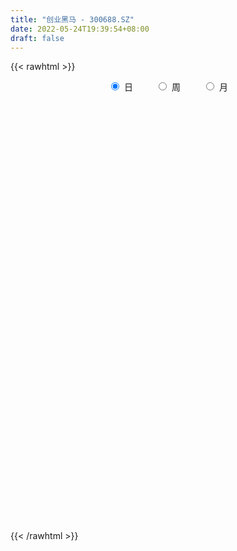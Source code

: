 ```yaml
---
title: "创业黑马 - 300688.SZ"
date: 2022-05-24T19:39:54+08:00
draft: false
---
```

{{< rawhtml >}}
    <div style="text-align: center">
        <label style="padding: 1rem;"><input style="margin-right: .5rem" type="radio" name="period" value="D" checked onclick="period_change(this)">日</label>
        <label style="padding: 1rem;"><input style="margin-right: .5rem" type="radio" name="period" value="W" onclick="period_change(this)">周</label>
        <label style="padding: 1rem;"><input style="margin-right: .5rem" type="radio" name="period" value="M" onclick="period_change(this)">月</label>
    </div>
    <div id="chart" style="height: 700px;"></div> 
    <script type="text/javascript">
        const D_v = [6657.2,8447.8,11602.8,4884.6,5230.2,6686.0,6210.6,7182.99,7729.38,9997.21,38835.15,21288.4,15903.2,16290.38,12485.6,10019.18,8198.58,9821.6,13041.86,16759.8,15087.72,11676.4,18363.11,13958.8,40888.09,24672.6,13514.4,17390.0,16277.6,12552.81,54160.2,41522.2,24944.4,14428.6,15474.2,10502.0,11191.2,11458.2,10576.91,13060.4,15996.8,20231.41,13667.91,11761.0,16220.0,9074.0,8462.0,8226.38,7674.0,11541.4,36658.24,30327.6,16992.0,13780.38,8203.8,9330.4,9263.14,11096.2,8305.8,8632.6,7418.6,17950.4,14684.4,12431.24,12212.74,9787.54,33712.4,17169.2,16570.0,16234.31,13018.09,31547.7,18910.6,15849.7,36704.2,32488.2,95506.4,158416.35,213215.08,253190.96,306536.89,315630.91,242320.38,218970.45,232987.11,206375.43,191320.63,232454.36,216871.75,315859.28,283838.47,267800.94,245730.51,195994.18,189117.75,136032.2,188026.14,165874.62,126796.99,170041.91,124300.88,106502.52,124842.75,149192.95,100975.14,111674.33,139289.08,304254.21,325697.18,212201.03,194430.16,164051.2,190465.74,166595.46,201632.69,316304.63,252921.49,230431.22,344757.34,316952.63,254480.71,263042.13,276956.84,276227.81,242594.21,188624.89,139281.53,137904.37,195880.57,144580.82,144396.77,204103.3,137643.57,87380.24,87018.87,75805.69,125093.7,228085.69,137334.0,137339.79,68371.0,64581.2,91304.6,149365.6,130787.36,132055.76,87344.16,81297.4,79520.68,52811.32,63207.16,44560.2,55234.8,76960.8,46691.0,50335.0,66085.92,47757.34,40818.31,40033.4,50288.8,31992.45,111456.51,90231.12,48650.74,56148.52,42699.0,50926.2,44983.8,86226.4,45755.8,53001.71,28640.6,23561.4,31043.23,49308.63,41469.53,39862.8,28119.09,62899.34,44702.0,36209.6,40440.4,119279.66,100040.44,77407.0,96862.6,76776.8,76341.4,61406.8,78952.68,88125.0,62397.8,44666.6,95126.84,60239.0,51756.3,128520.79,136767.68,127813.38,112369.1,68716.58,58523.34,49712.3,37224.11,56052.94,120132.82,131902.0,108481.14,137833.4,125445.78,100834.7,68674.54,71759.0,54553.2,103259.55,148507.6,173607.67,150012.44,138864.15,125454.21,108384.02,72775.76,76101.0,66685.6,54551.53,41652.8,38006.0,89476.11,81134.37,64672.0,96982.6,71445.38,78953.16,83397.57,91305.66,62067.93,47924.66,50530.6,102311.48,88958.8,48779.5,78021.68,65916.0,43645.6,77255.7,59998.0,46644.5,54327.5,62632.37]
const D_histogram = [0.0,0.012674188,-0.0045747665,-0.0151647204,-0.0193064491,-0.032655635,-0.0281932285,-0.0211859882,-0.0112115714,0.0098447225,0.0536195958,0.0682333697,0.0898450867,0.1039370765,0.0903678065,0.0730489728,0.052857784,0.0509048672,0.0506055962,0.0499667929,0.0617727858,0.0475042676,0.0489498946,0.0307588048,0.0665372631,0.0623526077,0.0578243357,0.0638055369,0.0478861842,0.0130239405,0.0347504436,0.0648239446,0.0444790069,0.0304419526,-0.0082736698,-0.0306890602,-0.0280496202,-0.036960674,-0.0517112056,-0.0454458579,-0.0546893201,-0.0348301812,-0.0231613892,-0.0350220929,-0.0672980513,-0.0939638673,-0.1180476505,-0.1164793913,-0.1062950156,-0.1037398446,-0.0625509652,-0.0883298884,-0.1362720039,-0.1812738053,-0.1838676259,-0.1639973549,-0.134965132,-0.102674651,-0.0744721141,-0.069668713,-0.0647676978,-0.0361363392,-0.0059390329,0.0177288981,0.0394183231,0.0416525589,0.074372454,0.0742057992,0.0978555001,0.1014210966,0.1025995511,0.1270346027,0.1292358615,0.1272831423,0.1497062304,0.1608488849,0.2246802022,0.4331683441,0.7565032807,0.9819894689,1.3265526314,1.5280745689,1.5261152164,1.2246805251,0.9952444646,0.6304671125,0.3059763858,0.1126367297,-0.0090048755,0.0816122676,0.0689235398,0.132538408,0.0025701617,-0.2245154794,-0.5437907463,-0.7041632788,-0.7226541394,-0.7043746212,-0.7502970407,-0.6939220702,-0.7242573448,-0.7080461777,-0.6364142453,-0.5973229618,-0.5275081571,-0.4566058629,-0.3762364172,-0.0550892944,0.2304251598,0.3439431662,0.2592766018,0.1960548178,0.1652746539,0.1458734408,0.4170713523,0.4990073514,0.6144126126,0.688570953,1.0621738153,1.1539419286,1.1906920031,1.214221099,0.8178528514,0.5865226606,0.0741256603,-0.3431783879,-0.6102817904,-0.8387635686,-0.8559159084,-0.8545218885,-0.8943971373,-0.8086808671,-0.8383877893,-0.8265734143,-0.8375793254,-0.7941598538,-0.6818535624,-0.5179655403,-0.5134377075,-0.619743731,-0.6424735226,-0.6165324937,-0.5311627138,-0.363837004,-0.2125249091,-0.0753023809,-0.0099773948,-0.0139226569,-0.0784560776,-0.1629676608,-0.1460776728,-0.1502569953,-0.1857600306,-0.2904124474,-0.3159187945,-0.2651335543,-0.2399235629,-0.1945743115,-0.1627356287,-0.1024556022,-0.1104937876,-0.0986931952,-0.0162479453,-0.0666271102,-0.0751778219,-0.0411861546,-0.0463290011,-0.0586371509,-0.0292321015,0.0125327104,0.0135458671,-0.0458862267,-0.077564063,-0.068361728,-0.1111335125,-0.0927014184,-0.1287964357,-0.0907343563,-0.0118031985,0.0860803994,0.1425438672,0.176978983,0.1741665012,0.2904228086,0.3900582594,0.3886694156,0.3982991315,0.3756360183,0.3886877487,0.3168280362,0.3060329358,0.1839257504,0.1470655533,0.1057938252,0.1630307807,0.1737674677,0.1650062969,0.2086526241,0.2598812734,0.2378540784,0.1161706197,0.0009862524,-0.0896531477,-0.2109108377,-0.3266788228,-0.343032993,-0.2313261307,-0.0298185795,0.1236414147,0.2709322932,0.3448740452,0.3261431039,0.2491440781,0.2061774403,0.1273055307,0.1469617091,0.2095985607,0.2805504869,0.2436610473,0.2233542185,0.1549779213,-0.0617284655,-0.1480362183,-0.2887112899,-0.3276290388,-0.4074046773,-0.4703134788,-0.4872845114,-0.5202853908,-0.5814583552,-0.5900247938,-0.6997562524,-0.75833512,-0.7079393743,-0.6776989428,-0.5503657304,-0.418013221,-0.3210471225,-0.2244466905,-0.0911463645,-0.0009737656,0.0785022612,0.1520341098,0.2080664356,0.2375935108,0.2784125287,0.3050276361,0.315544167,0.337674298,0.2726182699]
const D_fast = [0.0,0.015842735,-0.0025499111,-0.0169310452,-0.0258993861,-0.0474124808,-0.0499983814,-0.0482876382,-0.0411161142,-0.0175986396,0.0395811326,0.071253249,0.1153262376,0.1554024966,0.1644251782,0.1653685877,0.1583918448,0.1691651449,0.181517273,0.1933701679,0.2206193572,0.218226906,0.2319100065,0.221408618,0.273821392,0.2852248885,0.2951527005,0.3170852859,0.3131374792,0.2815312207,0.3119453346,0.3582248218,0.3489996358,0.3425730697,0.3017890299,0.2717013744,0.2673284094,0.249177187,0.221498854,0.2164027372,0.193486945,0.2046385387,0.2105169834,0.1899007565,0.1408002852,0.0906435024,0.0370478065,0.0094962179,-0.0068931603,-0.0302729505,-0.0047218123,-0.0525832076,-0.1345933241,-0.2249135769,-0.273474304,-0.2946033716,-0.2993124317,-0.2926906135,-0.2831061051,-0.2957198822,-0.3070107915,-0.2874135177,-0.2587009697,-0.2306008141,-0.1990568084,-0.1864094328,-0.1350964242,-0.1167116292,-0.0685980533,-0.0396771826,-0.0128488403,0.043344862,0.0778550861,0.1077231525,0.1675727982,0.2189276739,0.3389290418,0.6557092697,1.1681700264,1.6391535819,2.3153549023,2.898895482,3.2784649336,3.2832003736,3.3025754291,3.0954148553,2.847418225,2.6822377514,2.5583449273,2.6693651372,2.6739072944,2.7706567646,2.6413310588,2.3581165478,1.9028935943,1.5664802421,1.3673258467,1.2095117095,0.9760150299,0.8589094828,0.647509872,0.4867094947,0.3992378658,0.2889984088,0.2269361742,0.1836870028,0.1699973442,0.4773721433,0.8204928875,1.0199966855,1.0001492715,0.985941192,0.9964796916,1.0135468386,1.3890125882,1.5957004251,1.8647088396,2.1110099182,2.7501562343,3.1304098298,3.464832905,3.7919172756,3.6000122409,3.5153127153,3.02144713,2.5183484848,2.0986746348,1.6605019644,1.4293706475,1.2171341953,0.9536596622,0.8372057156,0.5979018461,0.4030728675,0.1826721251,0.0275516332,-0.030605466,0.003791171,-0.120040423,-0.3812823793,-0.5646305516,-0.6928226461,-0.7402435447,-0.6638770858,-0.5656962182,-0.4472992852,-0.3844686479,-0.3918945742,-0.4760420142,-0.6012955126,-0.6209249429,-0.6626685142,-0.7446115572,-0.9218670859,-1.0263531316,-1.0418512799,-1.0766221792,-1.0799165057,-1.0887617301,-1.0540956041,-1.0897572364,-1.1026299428,-1.0242466792,-1.0912826217,-1.1186277889,-1.0949326602,-1.1116577569,-1.1386251945,-1.1165281704,-1.071630181,-1.0672305575,-1.138134208,-1.18920306,-1.1970911571,-1.2676463196,-1.2723895801,-1.3406837063,-1.325305216,-1.2493248579,-1.1299211601,-1.0378217255,-0.959141864,-0.9184127204,-0.7295507109,-0.5324006953,-0.4366221851,-0.3274176864,-0.256171795,-0.1459481275,-0.1386008309,-0.0728876973,-0.1490134452,-0.1491072539,-0.1639305257,-0.0659358751,-0.0117573212,0.0207330823,0.1165425655,0.2327415331,0.2701778578,0.177537054,0.0625992498,-0.0504534373,-0.2244388367,-0.4218765275,-0.5239889459,-0.4701136163,-0.2760607099,-0.0916903621,0.1233335897,0.2834938529,0.3462986876,0.3315856814,0.3401634037,0.2931178767,0.3495144824,0.4645509741,0.6056405221,0.6296663444,0.6651980701,0.6355662533,0.4034277501,0.2801109427,0.0672580487,-0.05356696,-0.2351937678,-0.415680939,-0.5544730994,-0.7175453266,-0.9240828797,-1.0801555167,-1.3648260384,-1.6129886861,-1.7395777839,-1.8787620881,-1.8890203084,-1.8611711042,-1.8444667863,-1.8039780269,-1.693464292,-1.6035351346,-1.5044335425,-1.3928931664,-1.2848442317,-1.1959187787,-1.0854966287,-0.9826246122,-0.8932220396,-0.7866733342,-0.7835747947]
const D_slow = [0.0,0.003168547,0.0020248554,-0.0017663247,-0.006592937,-0.0147568458,-0.0218051529,-0.02710165,-0.0299045428,-0.0274433622,-0.0140384632,0.0030198792,0.0254811509,0.05146542,0.0740573717,0.0923196149,0.1055340609,0.1182602777,0.1309116767,0.143403375,0.1588465714,0.1707226383,0.182960112,0.1906498132,0.2072841289,0.2228722808,0.2373283648,0.253279749,0.2652512951,0.2685072802,0.2771948911,0.2934008772,0.3045206289,0.3121311171,0.3100626996,0.3023904346,0.2953780296,0.2861378611,0.2732100596,0.2618485952,0.2481762651,0.2394687198,0.2336783725,0.2249228493,0.2080983365,0.1846073697,0.1550954571,0.1259756092,0.0994018553,0.0734668942,0.0578291529,0.0357466808,0.0016786798,-0.0436397715,-0.089606678,-0.1306060167,-0.1643472997,-0.1900159625,-0.208633991,-0.2260511692,-0.2422430937,-0.2512771785,-0.2527619367,-0.2483297122,-0.2384751315,-0.2280619917,-0.2094688782,-0.1909174284,-0.1664535534,-0.1410982792,-0.1154483915,-0.0836897408,-0.0513807754,-0.0195599898,0.0178665678,0.058078789,0.1142488396,0.2225409256,0.4116667458,0.657164113,0.9888022709,1.3708209131,1.7523497172,2.0585198485,2.3073309646,2.4649477427,2.5414418392,2.5696010216,2.5673498027,2.5877528696,2.6049837546,2.6381183566,2.638760897,2.5826320272,2.4466843406,2.2706435209,2.0899799861,1.9138863307,1.7263120706,1.552831553,1.3717672168,1.1947556724,1.0356521111,0.8863213706,0.7544443313,0.6402928656,0.5462337613,0.5324614377,0.5900677277,0.6760535192,0.7408726697,0.7898863742,0.8312050376,0.8676733978,0.9719412359,1.0966930738,1.2502962269,1.4224389652,1.687982419,1.9764679012,2.2741409019,2.5776961767,2.7821593895,2.9287900547,2.9473214697,2.8615268728,2.7089564252,2.499265533,2.2852865559,2.0716560838,1.8480567995,1.6458865827,1.4362896354,1.2296462818,1.0202514505,0.821711487,0.6512480964,0.5217567113,0.3933972845,0.2384613517,0.077842971,-0.0762901524,-0.2090808309,-0.3000400818,-0.3531713091,-0.3719969043,-0.374491253,-0.3779719173,-0.3975859367,-0.4383278519,-0.4748472701,-0.5124115189,-0.5588515266,-0.6314546384,-0.7104343371,-0.7767177256,-0.8366986163,-0.8853421942,-0.9260261014,-0.9516400019,-0.9792634488,-1.0039367476,-1.0079987339,-1.0246555115,-1.043449967,-1.0537465056,-1.0653287559,-1.0799880436,-1.087296069,-1.0841628914,-1.0807764246,-1.0922479813,-1.111638997,-1.128729429,-1.1565128071,-1.1796881617,-1.2118872707,-1.2345708597,-1.2375216594,-1.2160015595,-1.1803655927,-1.136120847,-1.0925792216,-1.0199735195,-0.9224589546,-0.8252916007,-0.7257168179,-0.6318078133,-0.5346358761,-0.4554288671,-0.3789206331,-0.3329391955,-0.2961728072,-0.2697243509,-0.2289666557,-0.1855247888,-0.1442732146,-0.0921100586,-0.0271397402,0.0323237794,0.0613664343,0.0616129974,0.0391997105,-0.013527999,-0.0951977047,-0.1809559529,-0.2387874856,-0.2462421305,-0.2153317768,-0.1475987035,-0.0613801922,0.0201555838,0.0824416033,0.1339859634,0.165812346,0.2025527733,0.2549524135,0.3250900352,0.386005297,0.4418438517,0.480588332,0.4651562156,0.428147161,0.3559693386,0.2740620789,0.1722109095,0.0546325398,-0.067188588,-0.1972599357,-0.3426245245,-0.490130723,-0.6650697861,-0.8546535661,-1.0316384096,-1.2010631453,-1.3386545779,-1.4431578832,-1.5234196638,-1.5795313364,-1.6023179276,-1.602561369,-1.5829358037,-1.5449272762,-1.4929106673,-1.4335122896,-1.3639091574,-1.2876522484,-1.2087662066,-1.1243476321,-1.0561930647]
const D_data = [['2021-05-13', 11.3539, 11.4797, 11.3539, 11.7048],['2021-05-14', 11.5857, 11.6783, 11.4731, 11.7843],['2021-05-17', 11.6452, 11.2944, 11.2282, 11.6519],['2021-05-18', 11.2017, 11.2944, 11.2017, 11.4003],['2021-05-19', 11.2944, 11.3208, 11.2083, 11.3539],['2021-05-20', 11.3407, 11.1355, 11.0891, 11.4334],['2021-05-21', 11.2215, 11.3076, 11.1222, 11.3407],['2021-05-24', 11.3208, 11.3473, 11.2613, 11.4863],['2021-05-25', 11.3473, 11.4135, 11.3076, 11.4334],['2021-05-26', 11.4135, 11.632, 11.3738, 11.6452],['2021-05-27', 11.824, 12.1153, 11.7512, 13.1745],['2021-05-28', 11.8174, 11.9564, 11.7909, 12.0491],['2021-05-31', 11.9829, 12.208, 11.8571, 12.208],['2021-06-01', 12.3139, 12.294, 12.0425, 12.486],['2021-06-02', 12.3417, 12.0357, 12.0157, 12.3417],['2021-06-03', 12.0556, 11.9824, 11.9758, 12.2087],['2021-06-04', 11.9093, 11.9093, 11.8826, 12.0955],['2021-06-07', 11.9159, 12.1355, 11.9093, 12.1554],['2021-06-08', 12.1421, 12.2087, 12.0623, 12.3617],['2021-06-09', 12.3484, 12.2619, 12.222, 12.5746],['2021-06-10', 12.2419, 12.5147, 12.2153, 12.5413],['2021-06-11', 12.4947, 12.2486, 12.2286, 12.5214],['2021-06-15', 12.8407, 12.4748, 12.2153, 12.9006],['2021-06-16', 12.3417, 12.2419, 12.049, 12.4282],['2021-06-17', 12.2552, 13.0337, 12.2552, 13.2066],['2021-06-18', 12.8407, 12.701, 12.5746, 12.9006],['2021-06-21', 12.8607, 12.7542, 12.5613, 12.9006],['2021-06-22', 12.8407, 12.9738, 12.7076, 13.0736],['2021-06-23', 13.0337, 12.7542, 12.6544, 13.0736],['2021-06-24', 12.7808, 12.4415, 12.4415, 12.8274],['2021-06-25', 12.4415, 13.1734, 12.4415, 14.3044],['2021-06-28', 13.373, 13.4994, 13.0802, 13.8919],['2021-06-29', 13.2266, 12.9804, 12.9538, 13.2732],['2021-06-30', 12.8939, 13.0403, 12.8939, 13.1867],['2021-07-01', 13.047, 12.6411, 12.6411, 13.047],['2021-07-02', 12.508, 12.7076, 12.4681, 12.8673],['2021-07-05', 12.701, 12.9871, 12.6411, 13.027],['2021-07-06', 12.9205, 12.8407, 12.7209, 13.0935],['2021-07-07', 12.8474, 12.7076, 12.5679, 12.9339],['2021-07-08', 12.7675, 12.9472, 12.5613, 12.9538],['2021-07-09', 13.0403, 12.7409, 12.6478, 13.4994],['2021-07-12', 12.7542, 13.1334, 12.681, 13.2199],['2021-07-13', 13.1135, 13.1268, 12.8474, 13.1268],['2021-07-14', 13.0403, 12.8407, 12.7808, 13.0802],['2021-07-15', 12.874, 12.4548, 12.2153, 12.874],['2021-07-16', 12.5014, 12.3284, 12.3218, 12.5347],['2021-07-19', 12.1953, 12.1621, 11.9758, 12.3018],['2021-07-20', 12.2153, 12.3484, 11.9758, 12.528],['2021-07-21', 12.4947, 12.4149, 12.3151, 12.4947],['2021-07-22', 12.4748, 12.2818, 12.2552, 12.5014],['2021-07-23', 12.2818, 12.8274, 11.9891, 13.007],['2021-07-26', 12.508, 11.9758, 11.7828, 12.508],['2021-07-27', 11.9425, 11.4103, 11.4103, 11.9425],['2021-07-28', 11.4768, 11.0643, 11.0111, 11.5433],['2021-07-29', 11.1109, 11.3105, 11.1109, 11.4302],['2021-07-30', 11.3038, 11.4835, 11.1441, 11.5167],['2021-08-02', 11.4236, 11.5899, 11.3105, 11.6298],['2021-08-03', 11.6964, 11.6764, 11.5633, 11.856],['2021-08-04', 11.6498, 11.6897, 11.5699, 11.7429],['2021-08-05', 11.6498, 11.397, 11.357, 11.7562],['2021-08-06', 11.397, 11.3371, 11.2772, 11.4901],['2021-08-09', 11.3238, 11.6498, 11.2839, 12.0423],['2021-08-10', 11.5832, 11.7762, 11.5832, 11.8427],['2021-08-11', 11.856, 11.8095, 11.6764, 11.856],['2021-08-12', 11.8427, 11.896, 11.7695, 11.9758],['2021-08-13', 11.896, 11.7163, 11.5832, 11.896],['2021-08-16', 11.6764, 12.2087, 11.6764, 12.3085],['2021-08-17', 12.202, 11.9159, 11.8627, 12.4282],['2021-08-18', 11.9159, 12.3218, 11.9159, 12.4082],['2021-08-19', 12.3085, 12.202, 12.0955, 12.5014],['2021-08-20', 12.0955, 12.2486, 11.9758, 12.2752],['2021-08-23', 12.2419, 12.6877, 12.1355, 13.1002],['2021-08-24', 12.528, 12.5746, 12.3151, 12.7076],['2021-08-25', 12.6345, 12.6212, 12.3484, 12.9538],['2021-08-26', 12.6212, 13.0935, 12.4282, 13.3064],['2021-08-27', 12.9871, 13.1734, 12.8407, 13.5593],['2021-08-30', 13.1002, 14.2046, 13.007, 14.9697],['2021-08-31', 13.9784, 17.0455, 13.8453, 17.0455],['2021-09-01', 17.8439, 20.452, 17.4048, 20.452],['2021-09-02', 20.9909, 21.4899, 19.933, 22.4546],['2021-09-03', 25.7879, 25.575, 24.251, 25.7879],['2021-09-06', 25.3554, 26.5796, 24.2842, 29.4072],['2021-09-07', 25.6149, 26.0207, 23.9516, 26.533],['2021-09-08', 25.1891, 22.8205, 22.6875, 25.8211],['2021-09-09', 22.1752, 23.4859, 21.4899, 25.0627],['2021-09-10', 22.2018, 21.1705, 20.9909, 22.5943],['2021-09-13', 20.9776, 20.5385, 20.0861, 21.6762],['2021-09-14', 20.5185, 21.3103, 19.8665, 21.7427],['2021-09-15', 20.8046, 21.7627, 20.6582, 23.08],['2021-09-16', 20.9576, 24.7367, 20.5518, 25.8677],['2021-09-17', 22.8139, 24.0846, 22.5344, 26.3401],['2021-09-22', 24.4838, 25.6348, 24.2177, 27.7439],['2021-09-23', 24.75, 23.4592, 23.426, 26.7326],['2021-09-24', 22.7607, 21.5564, 21.5498, 22.9602],['2021-09-27', 21.3768, 18.9683, 18.6556, 21.5564],['2021-09-28', 19.281, 19.4939, 18.975, 20.0728],['2021-09-29', 19.627, 20.5252, 19.4939, 21.8225],['2021-09-30', 20.7913, 20.6982, 19.8266, 21.2105],['2021-10-08', 20.2857, 19.4939, 19.0349, 20.5917],['2021-10-11', 19.8266, 20.4586, 19.7534, 21.1439],['2021-10-12', 20.0728, 19.0814, 18.5159, 20.4187],['2021-10-13', 19.6336, 19.2344, 18.782, 19.8798],['2021-10-14', 18.8885, 19.7867, 18.6689, 20.0728],['2021-10-15', 20.0927, 19.3209, 19.2278, 20.9443],['2021-10-18', 19.3941, 19.6669, 19.1546, 20.0594],['2021-10-19', 19.6137, 19.7667, 19.1413, 19.9996],['2021-10-20', 19.627, 20.0461, 18.8619, 20.0461],['2021-10-21', 19.8266, 24.058, 19.6403, 24.058],['2021-10-22', 23.2663, 25.4086, 22.8871, 26.9455],['2021-10-25', 24.424, 24.6568, 23.06, 24.883],['2021-10-26', 24.5437, 22.5943, 22.1752, 24.5437],['2021-10-27', 22.5943, 22.754, 21.9756, 23.6123],['2021-10-28', 22.428, 23.1665, 21.6762, 25.0161],['2021-10-29', 22.6875, 23.4193, 21.6363, 23.8518],['2021-11-01', 25.0826, 28.1032, 25.0826, 28.1032],['2021-11-02', 29.2608, 27.205, 26.7459, 30.6447],['2021-11-03', 27.8238, 28.7752, 26.0274, 29.7998],['2021-11-04', 27.9369, 29.4871, 27.0852, 30.3985],['2021-11-05', 28.6288, 35.3818, 28.6088, 35.3818],['2021-11-08', 34.4304, 34.2641, 33.2794, 37.2247],['2021-11-09', 34.4836, 35.1689, 33.5987, 37.1249],['2021-11-10', 33.9647, 36.4796, 33.5322, 36.8189],['2021-11-11', 35.5747, 31.4032, 31.3433, 36.7524],['2021-11-12', 29.6733, 32.7405, 29.1411, 33.1131],['2021-11-15', 32.5076, 27.8836, 27.724, 32.6008],['2021-11-16', 28.0167, 26.859, 26.6195, 28.9415],['2021-11-17', 26.6195, 26.899, 26.2203, 27.511],['2021-11-18', 26.9322, 25.8278, 25.7479, 27.1185],['2021-11-19', 26.1139, 27.4711, 26.0873, 27.7572],['2021-11-22', 27.4778, 27.2848, 26.4133, 27.877],['2021-11-23', 26.7526, 26.2403, 26.0274, 27.1252],['2021-11-24', 26.5663, 27.5044, 25.5484, 27.531],['2021-11-25', 26.9455, 25.7679, 25.7346, 26.9455],['2021-11-26', 25.4818, 25.7613, 24.8697, 26.034],['2021-11-29', 25.0094, 24.9695, 24.75, 25.535],['2021-11-30', 25.209, 25.2157, 24.9496, 25.7945],['2021-12-01', 25.4153, 26.0141, 25.2955, 26.38],['2021-12-02', 25.8544, 27.0121, 25.5417, 28.6754],['2021-12-03', 26.4998, 25.1225, 24.8631, 26.7459],['2021-12-06', 24.883, 23.0467, 23.0201, 25.2955],['2021-12-07', 23.1066, 23.2596, 23.1066, 23.8784],['2021-12-08', 23.2197, 23.3727, 22.6475, 23.6522],['2021-12-09', 23.3727, 23.9383, 23.2064, 24.5238],['2021-12-10', 23.9383, 25.2556, 23.6256, 25.6814],['2021-12-13', 25.2822, 25.6415, 24.4838, 25.8877],['2021-12-14', 25.2955, 26.0806, 25.2157, 26.7393],['2021-12-15', 26.3534, 25.6415, 25.4552, 26.5996],['2021-12-16', 25.4219, 24.8764, 24.8298, 25.8677],['2021-12-17', 24.8764, 23.8385, 23.7254, 25.0227],['2021-12-20', 23.8185, 23.0268, 22.9736, 24.1246],['2021-12-21', 23.4193, 23.925, 23.0867, 23.9915],['2021-12-22', 23.8917, 23.5058, 23.4859, 24.1179],['2021-12-23', 23.4193, 22.7939, 22.6875, 23.5391],['2021-12-24', 22.7806, 21.2703, 21.1173, 22.9935],['2021-12-27', 21.2238, 21.5697, 21.0574, 21.9423],['2021-12-28', 21.4832, 22.255, 21.4101, 22.2816],['2021-12-29', 23.0068, 21.8225, 21.6496, 23.0867],['2021-12-30', 21.6496, 21.9689, 21.623, 22.3947],['2021-12-31', 22.082, 21.7361, 21.7228, 22.581],['2022-01-04', 21.7361, 22.102, 21.3901, 22.1086],['2022-01-05', 22.0488, 21.1639, 20.8911, 22.0754],['2022-01-06', 20.758, 21.1971, 20.7514, 21.4101],['2022-01-07', 21.2238, 22.1486, 20.7248, 22.8405],['2022-01-10', 21.5764, 20.3921, 19.9596, 21.5764],['2022-01-11', 20.1792, 20.5518, 20.0994, 20.7913],['2022-01-12', 20.2923, 20.9576, 20.1726, 21.2038],['2022-01-13', 20.8911, 20.3588, 20.2524, 21.2238],['2022-01-14', 20.2923, 20.0262, 19.9996, 21.0375],['2022-01-17', 19.9596, 20.4054, 19.8066, 20.5052],['2022-01-18', 20.4121, 20.5917, 20.0129, 21.4566],['2022-01-19', 19.9596, 20.0528, 19.8266, 20.4121],['2022-01-20', 19.8332, 18.9683, 18.8619, 19.9863],['2022-01-21', 18.8885, 18.8619, 18.6357, 19.0947],['2022-01-24', 18.8219, 19.0947, 18.5292, 19.1746],['2022-01-25', 18.8752, 18.1167, 18.0768, 19.3076],['2022-01-26', 18.1633, 18.5691, 18.15, 19.3276],['2022-01-27', 18.2298, 17.5778, 17.5778, 18.4959],['2022-01-28', 17.7707, 18.2498, 17.7508, 18.5891],['2022-02-07', 18.6024, 18.8619, 18.4228, 19.0282],['2022-02-08', 18.8219, 19.434, 18.6822, 19.6669],['2022-02-09', 19.2877, 19.2544, 18.9151, 19.3609],['2022-02-10', 19.0814, 19.1879, 18.9151, 19.5804],['2022-02-11', 18.9617, 18.7887, 18.6889, 19.454],['2022-02-14', 18.1965, 20.625, 18.0635, 21.2903],['2022-02-15', 20.7314, 21.1373, 20.0129, 21.1439],['2022-02-16', 20.8246, 20.3256, 20.1792, 20.8844],['2022-02-17', 19.9596, 20.6915, 19.9596, 21.9556],['2022-02-18', 20.0195, 20.4653, 19.7601, 20.9576],['2022-02-21', 20.299, 21.1107, 20.279, 21.5098],['2022-02-22', 21.1506, 20.0994, 20.0195, 21.1572],['2022-02-23', 20.1326, 20.8312, 20.126, 21.4899],['2022-02-24', 20.4919, 19.2211, 18.7621, 20.9576],['2022-02-25', 19.6469, 19.9463, 19.5471, 20.3256],['2022-02-28', 20.279, 19.7401, 19.0282, 20.279],['2022-03-01', 19.7667, 21.0907, 19.7667, 21.4234],['2022-03-02', 20.625, 20.798, 20.4121, 20.8778],['2022-03-03', 20.7447, 20.6715, 20.1792, 21.0109],['2022-03-04', 20.5119, 21.5564, 20.2324, 21.623],['2022-03-07', 21.9157, 22.0887, 20.625, 22.3082],['2022-03-08', 21.623, 21.45, 20.9776, 22.9869],['2022-03-09', 20.9842, 19.9596, 18.2431, 21.2105],['2022-03-10', 20.0328, 19.454, 19.3609, 20.6117],['2022-03-11', 18.9883, 19.1746, 18.3762, 19.474],['2022-03-14', 19.0282, 18.0967, 18.0967, 19.0282],['2022-03-15', 18.0302, 17.2984, 17.2984, 18.4893],['2022-03-16', 17.5113, 17.8972, 16.6663, 18.1034],['2022-03-17', 18.4693, 19.5006, 18.13, 20.4586],['2022-03-18', 19.8599, 21.3369, 19.4407, 21.6096],['2022-03-21', 20.8046, 21.7028, 20.6715, 21.9889],['2022-03-22', 21.9556, 22.5744, 21.4234, 23.5191],['2022-03-23', 21.9157, 22.4879, 21.8758, 23.6389],['2022-03-24', 22.6808, 21.7427, 21.6562, 22.9403],['2022-03-25', 21.9822, 20.9909, 20.8978, 22.0754],['2022-03-28', 20.6715, 21.2903, 20.4254, 22.0221],['2022-03-29', 21.4633, 20.6649, 20.4254, 21.7294],['2022-03-30', 20.8246, 21.8758, 20.2391, 22.1286],['2022-03-31', 21.6828, 22.8139, 21.0907, 22.9536],['2022-04-01', 22.1752, 23.5191, 21.9556, 23.6189],['2022-04-06', 22.9536, 22.5211, 22.2883, 23.9449],['2022-04-07', 22.0488, 22.8205, 21.9889, 23.7121],['2022-04-08', 22.1419, 22.1951, 21.1639, 22.9137],['2022-04-11', 22.0887, 19.6669, 19.5804, 22.0887],['2022-04-12', 19.8332, 20.4586, 19.7933, 20.5917],['2022-04-13', 20.6183, 19.0415, 18.9949, 20.7913],['2022-04-14', 18.8619, 19.627, 18.8619, 20.0062],['2022-04-15', 19.627, 18.5292, 18.4294, 19.6469],['2022-04-18', 18.5359, 18.0169, 17.7641, 18.5359],['2022-04-19', 18.1433, 17.9903, 17.651, 18.2631],['2022-04-20', 18.0, 17.23, 16.69, 18.06],['2022-04-21', 17.0, 16.14, 16.1, 17.27],['2022-04-22', 16.04, 16.08, 15.78, 16.56],['2022-04-25', 16.0, 13.89, 13.85, 16.0],['2022-04-26', 14.02, 13.38, 13.36, 14.34],['2022-04-27', 13.32, 14.0, 12.8, 14.06],['2022-04-28', 13.84, 13.25, 13.0, 14.06],['2022-04-29', 13.55, 14.22, 13.4, 14.56],['2022-05-05', 14.14, 14.4, 13.88, 14.6],['2022-05-06', 14.01, 14.07, 13.91, 14.4],['2022-05-09', 14.01, 14.15, 14.01, 14.65],['2022-05-10', 14.07, 14.88, 14.01, 15.08],['2022-05-11', 14.65, 14.68, 14.65, 15.14],['2022-05-12', 14.5, 14.81, 14.42, 15.09],['2022-05-13', 15.06, 15.02, 14.49, 15.29],['2022-05-16', 15.08, 15.08, 14.87, 15.33],['2022-05-17', 15.0, 14.95, 14.65, 15.11],['2022-05-18', 14.87, 15.29, 14.82, 15.7],['2022-05-19', 15.09, 15.34, 14.87, 15.47],['2022-05-20', 15.42, 15.31, 15.1, 15.58],['2022-05-23', 15.5, 15.64, 15.38, 15.74],['2022-05-24', 15.53, 14.52, 14.51, 15.59]]
const W_v = [70.0,374.1,2993.1,12268.58,433362.34,76899.79,211450.44,244277.29,200650.89,164974.32,133980.56,98158.05,205435.55,153544.6,75451.96,61003.1,142129.04,72078.56,69776.3,92122.98,50183.4,48520.03,70056.34,126620.43,82136.1,59904.06,25696.04,21075.65,99066.39,320215.93,353046.9300000001,53760.59,255636.06,169429.33,290491.61,150956.02,146260.4,50330.0,103773.66,201215.11,146125.42,90899.2,121181.01,241133.26,109222.47,189257.8,210674.08,198777.11,95581.29,63879.42,50213.73,67719.53,70810.23,49726.19,58805.48,114634.75,103423.7,74182.82,71617.91,76036.5,58453.03,82919.0,123448.55,329459.5,406102.11,240638.27,137892.81,158857.63,88188.08,106075.13,126070.86,58153.49,79052.64,161083.92,97606.6,68672.1,96722.27,140565.32,205496.57,290548.23,184859.83,157599.99,102781.38,90221.0,131447.51,85919.87,52687.0,18595.0,50852.29,63613.13,55335.0,65491.6,77723.53,76328.87,105843.32,87597.79,99493.39,71731.65,61753.02,70525.78,99298.35,91038.82,55302.24,100268.27,127816.08,138785.63,85590.96,79226.14,82443.22,8735.4,39095.35,75610.63,93690.51,128021.23,59868.78,65525.04,46978.0,38224.04,40649.71,66124.13,102412.71,60959.44,115787.85,74515.46,89696.92,51215.22,117132.85,132665.88,150091.32,262771.5,321179.71,539279.34,229057.86,134020.42,222480.16,310994.62,331763.08,220907.6,521975.57,328449.79,306505.69,241035.49,141210.63,174609.49,189773.43,238321.06,117719.04,266876.18,368640.24,311355.45,152878.55,87911.0,100762.17,91687.6,136267.38,179135.83,211290.63,334839.4,111516.23,87407.7,26980.27,10106.07,113724.17,283576.54,281350.0,474373.01,436695.86,303690.75,132517.98,131321.58,146366.1,107116.2,105893.02,75560.38,85862.2,101318.46,79624.48,62429.97,69887.82,34294.38,34275.18,85978.21,75158.42,60674.8,62774.6,120665.65,67422.6,41607.6,39649.8,53042.01,40679.82,12879.6,32139.54,34614.2,85033.13,62896.94,66387.38,97882.6,113895.01,106871.4,62283.51,70954.32,72562.02,78634.18,44716.34,67066.32,96704.0,135500.4,1026865.6799999999,1216284.28,1240344.49,709525.63,679050.71,126796.99,674881.01,981889.9399999999,927743.59,1346047.3700000001,1387660.1200000001,904285.5700000001,718104.7,653337.95,510962.1899999999,511005.36,292774.28,251687.57,233771.16,288655.58,258608.31,185245.59,212370.43,470366.4999999999,367223.68,380309.53,504190.0800000001,395024.17,541269.5599999999,551687.02,414330.8,378497.91,314941.28,422084.37,109992.59,368602.06,293459.8,116959.87]
const W_histogram = [0.0,0.3111111111,0.9906345046,2.1695167701,3.3275477101,4.1305373421,3.9998406869,3.2631042672,2.6220471597,1.9679805413,1.3664047178,0.7180496527,0.6425470672,-0.0062294914,-0.5823575081,-1.1083721325,-1.2881150956,-1.527716953,-1.5863780385,-1.5572745762,-1.5723467365,-1.583483375,-1.5199946129,-1.4054030854,-1.6547339319,-1.8733833184,-1.9367038829,-1.8224688851,-1.4739144717,-0.7397878596,-0.0891437991,0.5141927484,0.837395964,0.8601644532,0.7244149037,0.5753187196,0.259673861,0.0451327571,-0.0392010644,0.1075103144,0.1252105435,-0.2835115226,-0.3816913941,-0.2600482867,-0.4157285389,-0.2409471376,-0.1439696575,-0.0639143214,-0.1872380121,-0.3435288811,-0.6948295624,-0.8855325301,-0.985162969,-0.9935414228,-0.9945239978,-0.8106354848,-0.7958958063,-0.7934197089,-0.7927524216,-0.9312651181,-0.9580081017,-0.9069113866,-0.6843229243,-0.1813392055,0.3808285798,0.3823958651,0.3352675815,0.3106336601,0.2319696446,0.1848430121,0.095625553,-0.0002111682,-0.0255663882,0.0297483617,-0.0008613236,-0.1179200927,-0.0685351611,0.0620319915,0.1974976837,0.3830909879,0.4610871556,0.5526067158,0.4755331735,0.4343571928,0.4243482088,0.3086234014,0.1785049662,0.0433795141,-0.0684033141,-0.1580335953,-0.169918736,-0.1395566045,-0.1971114475,-0.1328800687,0.0118189326,0.0202241452,0.0376004441,0.0202722264,-0.0225791029,-0.0580829588,-0.0053141609,-0.102892915,-0.1314783301,-0.0998715831,-0.0189097115,0.0622569373,0.1349495664,0.1548484964,0.0901580449,0.0350038724,0.0286264951,0.0164655777,0.0328565966,0.0022129315,0.0144193024,-0.0583343402,-0.1067149585,-0.1825033242,-0.1915199401,-0.1093576766,-0.0300977097,0.0078890651,0.0777880616,0.1166862512,0.1330126654,0.0633033907,0.0964239634,0.0518392617,0.1060248356,0.2005029059,0.4811282992,0.3940449779,0.2388704313,0.1033377244,0.1322344659,0.1486977915,0.1683808466,0.164670932,0.3271431038,0.32939481,0.270342785,0.1349304811,0.0371735068,0.0124495868,0.0064148758,0.0098623664,0.0482018247,0.077139304,0.1918626625,0.1164572844,-0.0055576347,-0.0612371077,-0.1145213382,-0.1197391291,-0.0849915201,-0.0310405346,0.0537341465,-0.0241829913,-0.0427687856,-0.1105507929,-0.1525537042,-0.1458485311,-0.0600423829,0.0528125837,0.1267240706,0.1724907251,0.297533157,0.1895620952,0.0578058747,0.0095907791,-0.0572618874,-0.139774631,-0.2684361003,-0.3109292499,-0.3725290442,-0.4538516943,-0.4564805842,-0.4795791513,-0.5246143909,-0.5033698813,-0.397452831,-0.2963478392,-0.1762652589,-0.1304573163,-0.0631716544,0.0395409572,0.0563205321,0.0558323331,0.0756836403,0.0753783676,0.0487669602,0.0255413268,0.052917941,0.0517303113,0.0976456289,0.1260439381,0.1663461052,0.2188353149,0.2769891391,0.2751398678,0.2670030572,0.2262934154,0.2249558527,0.1302437712,0.0580961147,0.0372836532,0.0594236283,0.1322377392,0.9651175482,1.1560051379,1.3989189841,1.3112046435,1.1244440895,0.8607434556,0.6264952414,0.8211022502,0.7569790548,1.4226961973,1.5757421204,1.2281220977,0.8092833931,0.4342666129,0.1546466384,-0.1498049386,-0.5269797055,-0.7351399489,-0.8281790082,-1.004068887,-1.1592354364,-1.2553966715,-1.2332181539,-1.0626130966,-0.9456167114,-0.7303249072,-0.7177985649,-0.5413884831,-0.4303468686,-0.1816923511,-0.1052439036,-0.2899531533,-0.5503604105,-0.8057069835,-0.9335313539,-0.9023993767,-0.8133315372,-0.759689035]
const W_fast = [0.0,0.3888888889,1.3160709085,3.0373323665,5.027250234,6.8628742016,7.7321377181,7.8111773652,7.8256320476,7.6635605646,7.4035859205,6.9347432686,7.0198774499,6.3695435185,5.6478261247,4.8447184672,4.3429467302,3.7214156345,3.2661600395,2.9059448577,2.4977860132,2.0907785309,1.7742686399,1.5375093961,0.8744950666,0.1874998504,-0.3599966848,-0.7013789082,-0.7213031128,-0.1721234656,0.4562346451,1.1881193798,1.7206715864,1.9584811888,2.0038353652,1.9985688611,1.7478424677,1.544584553,1.4504504654,1.6240394228,1.6730422878,1.1934423411,0.9998396211,1.0564706568,0.7968582699,0.9114028867,0.9723879525,1.0364647083,0.8663315145,0.6241584253,0.0991503534,-0.3129357469,-0.6588569281,-0.9156207375,-1.165234312,-1.1840046702,-1.3682389432,-1.5641177731,-1.7616385912,-2.1329675672,-2.3992125762,-2.5748437077,-2.5233359765,-2.0656870591,-1.4083121289,-1.3111458773,-1.2744572655,-1.2214327719,-1.2421043763,-1.2430202558,-1.3083313265,-1.4042208398,-1.4359676569,-1.3732158166,-1.4040408327,-1.550579625,-1.5183284837,-1.3722533333,-1.1874132201,-0.9060471689,-0.7127792123,-0.4831079732,-0.4412982221,-0.3738849046,-0.2778068364,-0.3163757934,-0.4018679871,-0.5261485607,-0.6550322174,-0.7841708975,-0.8385357221,-0.8430627417,-0.9498954466,-0.918884085,-0.7712303505,-0.7577691016,-0.7309926917,-0.7432528527,-0.7917489578,-0.8417735534,-0.7903332958,-0.9136352786,-0.9750902762,-0.9684514251,-0.8922169813,-0.7954860982,-0.6890560775,-0.6304450234,-0.6725959637,-0.718999168,-0.7182199216,-0.7262644446,-0.7016592766,-0.7317497087,-0.7159385122,-0.8032757398,-0.8783350978,-0.9997492945,-1.0566458954,-1.0018230512,-0.9300875116,-0.8901284706,-0.8007824587,-0.7327127062,-0.6831331257,-0.7370165527,-0.6797899892,-0.7114148755,-0.6307230926,-0.4861192959,-0.0852118278,-0.0737839047,-0.1692408435,-0.2789391192,-0.2169837613,-0.1633459878,-0.101567721,-0.0641099026,0.1801480452,0.2647484539,0.2732821251,0.1716024415,0.0831388439,0.0615273206,0.0570963285,0.0630094108,0.1133993252,0.1616216306,0.3243106546,0.2780195977,0.1546152698,0.0836265199,0.0017119549,-0.0334406183,-0.0199408894,0.0262499625,0.1244581802,0.0404952946,0.0112173039,-0.0842024016,-0.164343739,-0.1941006986,-0.1233051462,0.0027529663,0.1083454709,0.1972348066,0.3966605277,0.3360799898,0.218775238,0.1729578372,0.0917896988,-0.0256667025,-0.221437197,-0.341662659,-0.4963947144,-0.6911802881,-0.807929324,-0.950922679,-1.1271115163,-1.2317094769,-1.2251556344,-1.1981376024,-1.1221213369,-1.1089277233,-1.057434975,-0.9448371241,-0.9139774162,-0.900507532,-0.8617353146,-0.8431959955,-0.8576156628,-0.8744559645,-0.833849865,-0.8221049169,-0.751778192,-0.6918688983,-0.609980205,-0.5027821665,-0.3753810576,-0.3084453619,-0.2498314082,-0.2339676962,-0.1790662956,-0.2412174343,-0.2988410622,-0.3103326105,-0.2733367282,-0.1674631825,0.9066960135,1.3865848877,1.9792284799,2.2193153002,2.3136657686,2.2651509985,2.1875265947,2.5874091661,2.7125307344,3.7339219262,4.2809033794,4.2403138811,4.0237960248,3.7573458978,3.5163875829,3.1744847712,2.665565078,2.2736198474,1.973536036,1.5466289355,1.101653527,0.691643124,0.4055171032,0.3104688862,0.1910610936,0.223771671,0.0568483721,0.0979113332,0.1013662305,0.3045976602,0.3547351318,0.0975375938,-0.3004597661,-0.7572330849,-1.1184402938,-1.3129081607,-1.4271732056,-1.5634529621]
const W_slow = [0.0,0.0777777778,0.3254364039,0.8678155964,1.699702524,2.7323368595,3.7322970312,4.548073098,5.2035848879,5.6955800233,6.0371812027,6.2166936159,6.3773303827,6.3757730098,6.2301836328,5.9530905997,5.6310618258,5.2491325875,4.8525380779,4.4632194339,4.0701327497,3.674261906,3.2942632528,2.9429124814,2.5292289985,2.0608831689,1.5767071981,1.1210899769,0.7526113589,0.567664394,0.5453784442,0.6739266314,0.8832756224,1.0983167356,1.2794204616,1.4232501415,1.4881686067,1.499451796,1.4896515299,1.5165291085,1.5478317443,1.4769538637,1.3815310152,1.3165189435,1.2125868088,1.1523500244,1.11635761,1.1003790296,1.0535695266,0.9676873064,0.7939799158,0.5725967832,0.326306041,0.0779206853,-0.1707103142,-0.3733691854,-0.5723431369,-0.7706980642,-0.9688861696,-1.2017024491,-1.4412044745,-1.6679323212,-1.8390130522,-1.8843478536,-1.7891407087,-1.6935417424,-1.609724847,-1.532066432,-1.4740740208,-1.4278632678,-1.4039568796,-1.4040096716,-1.4104012687,-1.4029641783,-1.4031795092,-1.4326595323,-1.4497933226,-1.4342853247,-1.3849109038,-1.2891381568,-1.1738663679,-1.035714689,-0.9168313956,-0.8082420974,-0.7021550452,-0.6249991948,-0.5803729533,-0.5695280748,-0.5866289033,-0.6261373021,-0.6686169861,-0.7035061372,-0.7527839991,-0.7860040163,-0.7830492831,-0.7779932468,-0.7685931358,-0.7635250792,-0.7691698549,-0.7836905946,-0.7850191348,-0.8107423636,-0.8436119461,-0.8685798419,-0.8733072698,-0.8577430355,-0.8240056439,-0.7852935198,-0.7627540086,-0.7540030404,-0.7468464167,-0.7427300223,-0.7345158731,-0.7339626402,-0.7303578146,-0.7449413997,-0.7716201393,-0.8172459703,-0.8651259554,-0.8924653745,-0.8999898019,-0.8980175357,-0.8785705203,-0.8493989575,-0.8161457911,-0.8003199434,-0.7762139526,-0.7632541372,-0.7367479283,-0.6866222018,-0.566340127,-0.4678288825,-0.4081112747,-0.3822768436,-0.3492182271,-0.3120437793,-0.2699485676,-0.2287808346,-0.1469950587,-0.0646463562,0.0029393401,0.0366719604,0.0459653371,0.0490777338,0.0506814527,0.0531470443,0.0651975005,0.0844823265,0.1324479921,0.1615623132,0.1601729046,0.1448636276,0.1162332931,0.0862985108,0.0650506308,0.0572904971,0.0707240337,0.0646782859,0.0539860895,0.0263483913,-0.0117900348,-0.0482521675,-0.0632627633,-0.0500596174,-0.0183785997,0.0247440816,0.0991273708,0.1465178946,0.1609693633,0.1633670581,0.1490515862,0.1141079285,0.0469989034,-0.0307334091,-0.1238656702,-0.2373285937,-0.3514487398,-0.4713435276,-0.6024971254,-0.7283395957,-0.8277028034,-0.9017897632,-0.9458560779,-0.978470407,-0.9942633206,-0.9843780813,-0.9702979483,-0.956339865,-0.9374189549,-0.918574363,-0.906382623,-0.8999972913,-0.886767806,-0.8738352282,-0.849423821,-0.8179128364,-0.7763263102,-0.7216174814,-0.6523701967,-0.5835852297,-0.5168344654,-0.4602611116,-0.4040221484,-0.3714612056,-0.3569371769,-0.3476162636,-0.3327603565,-0.2997009217,-0.0584215347,0.2305797498,0.5803094958,0.9081106567,1.1892216791,1.404407543,1.5610313533,1.7663069159,1.9555516796,2.3112257289,2.705161259,3.0121917834,3.2145126317,3.3230792849,3.3617409445,3.3242897099,3.1925447835,3.0087597963,2.8017150442,2.5506978225,2.2608889634,1.9470397955,1.638735257,1.3730819829,1.136677805,0.9540965782,0.774646937,0.6392998162,0.5317130991,0.4862900113,0.4599790354,0.3874907471,0.2499006444,0.0484738986,-0.1849089399,-0.4105087841,-0.6138416684,-0.8037639271]
const W_data = [['2017-08-11', 6.0526, 7.9904, 6.0526, 7.9904],['2017-08-18', 8.7881, 12.8654, 8.7881, 12.8654],['2017-08-25', 14.151, 20.7244, 14.151, 20.7244],['2017-09-01', 22.7983, 33.3834, 22.7983, 33.3834],['2017-09-08', 36.7241, 41.8571, 34.9599, 48.881],['2017-09-15', 39.8865, 46.0423, 38.9434, 46.0423],['2017-09-22', 45.5121, 39.8911, 39.741, 46.4036],['2017-09-29', 40.1164, 33.4491, 31.7224, 42.1668],['2017-10-13', 33.7775, 33.9699, 31.2767, 36.3628],['2017-10-20', 33.5945, 32.9142, 31.5441, 35.9687],['2017-10-27', 32.6561, 32.3418, 31.9383, 34.3218],['2017-11-03', 31.8116, 30.0755, 29.3764, 32.3699],['2017-11-10', 30.4697, 36.7381, 30.0849, 38.4179],['2017-11-17', 36.6537, 28.7524, 28.7524, 38.005],['2017-11-24', 27.9313, 27.0023, 26.5472, 28.8932],['2017-12-01', 27.1759, 24.8299, 24.0182, 27.6357],['2017-12-08', 24.8205, 27.1196, 22.9907, 28.058],['2017-12-15', 26.7349, 24.8768, 24.6563, 27.3542],['2017-12-22', 24.6375, 25.8058, 23.9807, 26.2657],['2017-12-29', 25.6182, 26.2281, 24.5156, 27.2041],['2018-01-05', 26.4674, 25.0645, 24.8815, 26.7442],['2018-01-12', 24.6798, 24.3279, 23.7648, 25.2428],['2018-01-19', 24.3279, 24.6563, 23.061, 25.1396],['2018-01-26', 24.3091, 25.0504, 23.3191, 26.6363],['2018-02-02', 25.21, 19.284, 18.3175, 25.3366],['2018-02-09', 18.674, 17.3087, 16.4735, 19.467],['2018-02-14', 17.6794, 17.2195, 16.9896, 18.2518],['2018-02-23', 17.5292, 18.2658, 17.3838, 18.3456],['2018-03-02', 18.66, 21.2687, 18.4864, 21.2687],['2018-03-09', 22.6481, 28.2457, 22.437, 30.2585],['2018-03-16', 28.0627, 30.7043, 27.2885, 30.7043],['2018-03-23', 31.9054, 33.7728, 31.2767, 33.7728],['2018-03-30', 36.5035, 33.4303, 32.4309, 40.8671],['2018-04-04', 33.008, 31.4268, 30.8732, 35.1616],['2018-04-13', 30.6339, 29.9395, 29.8456, 36.7006],['2018-04-20', 28.8791, 29.7143, 27.9595, 30.7324],['2018-04-27', 29.3248, 26.9085, 26.2281, 31.6849],['2018-05-04', 26.9272, 27.0727, 26.7536, 28.4803],['2018-05-11', 27.5325, 28.1096, 27.251, 29.55],['2018-05-18', 28.2457, 31.4174, 27.2416, 33.923],['2018-05-25', 31.6239, 30.5588, 30.5025, 32.75],['2018-06-01', 30.4884, 24.3044, 23.9572, 30.4884],['2018-06-08', 24.4968, 26.7583, 24.4076, 28.3442],['2018-06-15', 28.1518, 29.5125, 26.6786, 31.9054],['2018-06-22', 28.1611, 25.8528, 24.7056, 28.1846],['2018-06-29', 26.3276, 29.9523, 26.3041, 29.9523],['2018-07-06', 31.2076, 29.722, 28.2081, 31.3345],['2018-07-13', 30.0887, 30.0652, 29.28, 31.7765],['2018-07-20', 29.9053, 27.4512, 26.6661, 30.0652],['2018-07-27', 27.3619, 26.2101, 25.9139, 28.0906],['2018-08-03', 26.2477, 22.0964, 21.8895, 26.4733],['2018-08-10', 21.678, 22.1011, 20.2158, 22.9849],['2018-08-17', 22.1293, 21.7673, 21.3912, 23.9299],['2018-08-24', 21.551, 21.8519, 20.968, 22.2844],['2018-08-31', 22.1434, 21.1138, 21.0903, 23.2482],['2018-09-07', 20.8035, 23.1636, 19.7504, 23.9252],['2018-09-14', 22.0964, 20.8693, 20.5731, 22.7546],['2018-09-21', 21.3206, 20.0278, 19.7457, 21.3206],['2018-09-28', 19.9996, 19.2521, 18.9089, 21.2501],['2018-10-12', 19.0217, 16.2855, 15.2794, 19.0217],['2018-10-19', 16.3184, 16.2902, 15.3311, 16.6663],['2018-10-26', 16.6099, 16.3607, 15.8154, 17.6254],['2018-11-02', 16.3936, 18.3635, 15.5192, 18.7114],['2018-11-09', 18.5186, 23.2341, 18.1519, 24.9172],['2018-11-16', 22.6699, 26.6849, 22.1575, 28.0154],['2018-11-23', 26.1866, 21.2454, 21.0997, 26.7413],['2018-11-30', 21.4946, 20.5637, 19.8021, 21.866],['2018-12-07', 21.4758, 20.686, 20.5543, 23.0366],['2018-12-14', 20.5214, 19.7316, 19.5153, 21.3583],['2018-12-21', 19.7457, 19.7457, 19.2803, 20.6296],['2018-12-28', 19.5482, 18.7584, 18.7584, 20.5872],['2019-01-04', 18.843, 18.0109, 16.8638, 19.0358],['2019-01-11', 18.2742, 18.3541, 18.119, 19.2191],['2019-01-18', 18.561, 19.2474, 18.1519, 20.4791],['2019-01-25', 19.1956, 18.0485, 18.0438, 19.7269],['2019-02-01', 18.2178, 16.3137, 15.3264, 18.4246],['2019-02-15', 16.3889, 17.9357, 16.3889, 18.749],['2019-02-22', 18.1143, 19.2332, 17.9404, 19.3978],['2019-03-01', 19.7034, 19.9196, 19.2803, 22.1293],['2019-03-08', 20.2581, 21.4617, 19.962, 23.8453],['2019-03-15', 21.4617, 20.9916, 20.244, 23.7418],['2019-03-22', 21.1561, 21.8707, 20.6766, 22.5007],['2019-03-29', 21.4382, 20.0701, 19.4213, 21.4382],['2019-04-04', 20.1688, 20.4415, 20.1218, 21.142],['2019-04-12', 20.6343, 20.9304, 20.3099, 22.5665],['2019-04-19', 21.3959, 19.4636, 18.8524, 21.4147],['2019-04-26', 19.5576, 18.7255, 18.1096, 19.7974],['2019-04-30', 18.6973, 17.9498, 17.6066, 18.8759],['2019-05-10', 16.9719, 17.4796, 16.2573, 17.6301],['2019-05-17', 17.3386, 17.033, 16.8544, 18.89],['2019-05-24', 17.3715, 17.5078, 17.0377, 18.1519],['2019-05-31', 17.5031, 17.8652, 17.254, 18.4575],['2019-06-06', 17.8134, 16.45, 16.2855, 18.2554],['2019-06-14', 16.4124, 17.7523, 15.9846, 18.6362],['2019-06-21', 17.6254, 19.1674, 16.8309, 19.4683],['2019-06-28', 18.8853, 17.7758, 17.3386, 18.9371],['2019-07-05', 18.0203, 17.871, 17.495, 18.7748],['2019-07-12', 17.8512, 17.3499, 16.4923, 17.8512],['2019-07-19', 17.02, 16.7562, 16.6242, 17.7787],['2019-07-26', 16.7694, 16.4923, 15.5555, 16.9475],['2019-08-02', 16.5978, 17.5082, 16.0635, 17.904],['2019-08-09', 17.2179, 15.3444, 15.2784, 17.2707],['2019-08-16', 15.6545, 15.6545, 15.0476, 15.9249],['2019-08-23', 15.7666, 16.202, 15.6677, 16.9541],['2019-08-30', 15.826, 16.9541, 15.6413, 17.8117],['2019-09-06', 16.7891, 17.2905, 16.4131, 17.6731],['2019-09-12', 17.4224, 17.561, 17.2575, 18.1217],['2019-09-20', 17.6665, 17.152, 16.6968, 17.7325],['2019-09-27', 17.4027, 15.9579, 15.7336, 17.6797],['2019-09-30', 15.9447, 15.6941, 15.6413, 16.0899],['2019-10-11', 15.6875, 16.0569, 15.4368, 16.2152],['2019-10-18', 16.3208, 15.8458, 15.7007, 16.7166],['2019-10-25', 16.0107, 16.1295, 15.8524, 17.429],['2019-11-01', 17.152, 15.4104, 15.3114, 17.6797],['2019-11-08', 15.4896, 15.7996, 15.0805, 16.4461],['2019-11-15', 15.9513, 14.4472, 14.434, 15.9513],['2019-11-22', 14.4868, 14.2493, 14.1834, 14.7771],['2019-11-29', 14.3747, 13.339, 13.2796, 14.3747],['2019-12-06', 13.3456, 13.6754, 13.0223, 13.7018],['2019-12-13', 13.8073, 14.7705, 13.4907, 14.8431],['2019-12-20', 14.3747, 14.9882, 14.3747, 15.4896],['2019-12-27', 14.8628, 14.6517, 14.4472, 15.1861],['2020-01-03', 14.8431, 15.2521, 14.8101, 16.1163],['2020-01-10', 15.0476, 15.1135, 14.8497, 15.3378],['2020-01-17', 15.1135, 14.9618, 14.8892, 16.1624],['2020-01-23', 14.9354, 13.7018, 13.5435, 15.1201],['2020-02-07', 12.3296, 14.8431, 11.096, 14.8431],['2020-02-14', 15.0871, 13.7875, 13.7216, 15.3774],['2020-02-21', 13.9921, 15.008, 13.9921, 15.3048],['2020-02-28', 14.7771, 15.9381, 14.1108, 17.0332],['2020-03-06', 15.8392, 19.4741, 15.6215, 19.4741],['2020-03-13', 21.4202, 15.6677, 15.1069, 21.7368],['2020-03-20', 15.8326, 14.3483, 13.7546, 16.1624],['2020-03-27', 13.8667, 13.8865, 13.3587, 14.4406],['2020-04-03', 13.6226, 15.7007, 12.9497, 15.8458],['2020-04-10', 15.0344, 15.7336, 14.5264, 16.5451],['2020-04-17', 15.0212, 15.9579, 14.8431, 17.152],['2020-04-24', 16.0305, 15.8062, 15.041, 16.2878],['2020-04-30', 15.8194, 18.4911, 15.7204, 19.3619],['2020-05-08', 17.8776, 17.1784, 17.1652, 19.164],['2020-05-15', 17.4422, 16.4923, 16.2746, 18.003],['2020-05-22', 16.3669, 15.1729, 15.0542, 16.9673],['2020-05-29', 15.0014, 15.0871, 14.025, 15.6149],['2020-06-05', 15.285, 15.6969, 15.0937, 16.0544],['2020-06-12', 15.6969, 15.8624, 14.7105, 16.1603],['2020-06-19', 16.0941, 15.9882, 15.7565, 16.8819],['2020-06-24', 16.0213, 16.5708, 15.7896, 16.6635],['2020-07-03', 16.4185, 16.6966, 15.9617, 17.5307],['2020-07-10', 16.9349, 18.2855, 16.7694, 18.8019],['2020-07-17', 18.2722, 16.1537, 15.8889, 18.8019],['2020-07-24', 16.3788, 15.1011, 14.9157, 16.6635],['2020-07-31', 15.1474, 15.4453, 14.631, 15.6837],['2020-08-07', 15.5579, 15.1276, 14.9687, 16.0081],['2020-08-14', 15.1143, 15.4917, 14.7105, 15.8426],['2020-08-21', 15.538, 16.0014, 15.4917, 16.4781],['2020-08-28', 15.8889, 16.445, 14.8098, 16.7231],['2020-09-04', 16.3788, 17.2262, 15.8757, 17.6102],['2020-09-11', 17.2262, 15.2269, 14.6443, 18.4046],['2020-09-18', 15.2666, 15.6903, 15.1673, 15.9816],['2020-09-25', 15.7035, 14.7833, 14.6641, 15.7565],['2020-09-30', 14.876, 14.7038, 14.2404, 14.8892],['2020-10-09', 14.8958, 15.0944, 14.8296, 15.154],['2020-10-16', 15.1077, 16.2464, 15.1077, 16.4582],['2020-10-23', 16.3523, 17.1137, 16.0213, 19.7287],['2020-10-30', 16.8157, 17.1997, 16.4185, 18.0405],['2020-11-06', 18.5569, 17.2924, 17.2196, 19.5301],['2020-11-13', 17.5043, 18.9475, 17.299, 20.2451],['2020-11-20', 18.9541, 16.2861, 16.0743, 19.6294],['2020-11-27', 16.1405, 15.4586, 15.1805, 16.2001],['2020-12-04', 15.4586, 16.0676, 15.3924, 16.1736],['2020-12-11', 16.0147, 15.5248, 15.2997, 16.7297],['2020-12-18', 15.5182, 14.8627, 14.8032, 16.3391],['2020-12-25', 14.7767, 13.5585, 13.3864, 15.0216],['2020-12-31', 13.6181, 13.9425, 13.1613, 14.0153],['2021-01-08', 13.9425, 13.1348, 12.8435, 14.3397],['2021-01-15', 13.4394, 12.1418, 11.5724, 13.4394],['2021-01-22', 12.1418, 12.4926, 11.9829, 12.9561],['2021-01-29', 12.4926, 11.7313, 11.6452, 12.5853],['2021-02-05', 11.7644, 10.7912, 10.6985, 12.0888],['2021-02-10', 10.9236, 11.0494, 10.8044, 11.248],['2021-02-19', 11.4863, 11.9829, 11.4268, 12.0358],['2021-02-26', 11.9167, 12.0822, 11.7379, 12.4595],['2021-03-05', 12.1351, 12.5986, 12.1153, 12.7972],['2021-03-12', 12.6648, 11.8571, 11.3473, 12.8568],['2021-03-19', 11.9763, 12.2146, 11.7578, 12.5456],['2021-03-26', 12.2278, 12.9693, 11.9895, 13.2341],['2021-04-02', 13.0157, 12.1153, 11.9167, 13.0752],['2021-04-09', 12.2344, 11.8505, 11.7909, 12.3007],['2021-04-16', 11.8902, 12.0756, 11.4863, 12.1484],['2021-04-23', 12.1285, 11.8041, 11.7578, 12.486],['2021-04-30', 11.8968, 11.3208, 11.2414, 12.0491],['2021-05-07', 11.4599, 11.1288, 11.056, 11.5261],['2021-05-14', 11.1355, 11.6783, 11.1288, 11.7843],['2021-05-21', 11.6452, 11.3076, 11.0891, 11.6519],['2021-05-28', 11.3208, 11.9564, 11.2613, 13.1745],['2021-06-04', 11.9829, 11.9093, 11.8571, 12.486],['2021-06-11', 11.9159, 12.2486, 11.9093, 12.5746],['2021-06-18', 12.8407, 12.701, 12.049, 13.2066],['2021-06-25', 12.8607, 13.1734, 12.4415, 14.3044],['2021-07-02', 13.373, 12.7076, 12.4681, 13.8919],['2021-07-09', 12.701, 12.7409, 12.5613, 13.4994],['2021-07-16', 12.7542, 12.3284, 12.2153, 13.2199],['2021-07-23', 12.1953, 12.8274, 11.9758, 13.007],['2021-07-30', 12.508, 11.4835, 11.0111, 12.508],['2021-08-06', 11.4236, 11.3371, 11.2772, 11.856],['2021-08-13', 11.3238, 11.7163, 11.2839, 12.0423],['2021-08-20', 11.6764, 12.2486, 11.6764, 12.5014],['2021-08-27', 12.2419, 13.1734, 12.1355, 13.5593],['2021-09-03', 13.1002, 25.575, 13.007, 25.7879],['2021-09-10', 25.3554, 21.1705, 20.9909, 29.4072],['2021-09-17', 20.9776, 24.0846, 19.8665, 26.3401],['2021-09-24', 24.4838, 21.5564, 21.5498, 27.7439],['2021-09-30', 21.3768, 20.6982, 18.6556, 21.8225],['2021-10-08', 20.2857, 19.4939, 19.0349, 20.5917],['2021-10-15', 19.8266, 19.3209, 18.5159, 21.1439],['2021-10-22', 19.3941, 25.4086, 18.8619, 26.9455],['2021-10-29', 24.424, 23.4193, 21.6363, 25.0161],['2021-11-05', 25.0826, 35.3818, 25.0826, 35.3818],['2021-11-12', 34.4304, 32.7405, 29.1411, 37.2247],['2021-11-19', 32.5076, 27.4711, 25.7479, 32.6008],['2021-11-26', 27.4778, 25.7613, 24.8697, 27.877],['2021-12-03', 25.0094, 25.1225, 24.75, 28.6754],['2021-12-10', 24.883, 25.2556, 22.6475, 25.6814],['2021-12-17', 25.2822, 23.8385, 23.7254, 26.7393],['2021-12-24', 23.8185, 21.2703, 21.1173, 24.1246],['2021-12-31', 21.2238, 21.7361, 21.0574, 23.0867],['2022-01-07', 21.7361, 22.1486, 20.7248, 22.8405],['2022-01-14', 21.5764, 20.0262, 19.9596, 21.5764],['2022-01-21', 19.9596, 18.8619, 18.6357, 21.4566],['2022-01-28', 18.8219, 18.2498, 17.5778, 19.3276],['2022-02-11', 18.6024, 18.7887, 18.4228, 19.6669],['2022-02-18', 18.1965, 20.4653, 18.0635, 21.9556],['2022-02-25', 20.299, 19.9463, 18.7621, 21.5098],['2022-03-04', 20.279, 21.5564, 19.0282, 21.623],['2022-03-11', 21.9157, 19.1746, 18.2431, 22.9869],['2022-03-18', 19.0282, 21.3369, 16.6663, 21.6096],['2022-03-25', 20.8046, 20.9909, 20.6715, 23.6389],['2022-04-01', 20.6715, 23.5191, 20.2391, 23.6189],['2022-04-08', 22.9536, 22.1951, 21.1639, 23.9449],['2022-04-15', 22.0887, 18.5292, 18.4294, 22.0887],['2022-04-22', 18.5359, 16.08, 15.78, 18.5359],['2022-04-29', 16.0, 14.22, 12.8, 16.0],['2022-05-06', 14.14, 14.07, 13.88, 14.6],['2022-05-13', 14.01, 15.02, 14.01, 15.29],['2022-05-20', 15.08, 15.31, 14.65, 15.7],['2022-05-27', 15.5, 14.52, 14.51, 15.74]]
const M_v = [8152.83,973542.8100000001,539997.4299999999,543947.5999999999,385360.8799999999,345458.28,184241.13,1036218.54,757137.3599999999,579533.3899999999,673604.5399999999,588501.9099999999,277685.15,363859.18,271829.7,1183120.0700000001,479191.7,450687.7499999999,437348.16,755106.4299999999,378870.38,235292.02,347493.51,343749.48,433478.12,394781.35,328701.85,218311.73,336522.42,264839.02,662661.55,1270619.1300000001,1561039.23,1017201.6,843512.5,1064571.9400000002,535651.38,744235.8300000002,688756.78,1371245.3999999999,542289.48,329235.1100000001,224435.59,361261.67,200413.63,180569.67,406053.9300000001,310410.23,597909.8100000001,4618148.0399999991,2711311.5300000003,4518922.3200000003,2056942.7899999998,966280.6400000001,1094627.2100000002,2154206.0899999999,1703462.03,889014.3199999998]
const M_histogram = [0.0,0.1979241026,0.1012498,-0.3204594935,-0.4637296969,-0.8008959821,-1.1586418729,-0.3928189754,-0.3019628949,-0.3376116612,-0.0245044153,-0.1442173606,-0.4422066306,-0.7152915803,-0.9385246017,-0.8319411801,-0.8217524154,-0.9660505335,-0.7050713535,-0.4712652627,-0.4135897116,-0.3384765455,-0.2559062446,-0.2359823224,-0.1697085929,-0.1747228181,-0.1648222571,-0.2530644299,-0.1584995768,-0.151389903,0.0307353676,-0.0044893959,0.3382655547,0.3443166693,0.4754963373,0.4599339506,0.4979299362,0.4218662405,0.5325320865,0.4997248325,0.3581333951,0.1275035969,0.0163729043,-0.0085814076,-0.0825489724,-0.0500797088,0.0440105562,0.0192242145,0.3754890289,0.8292104546,1.2588884954,1.5890907201,1.4993098307,1.1471533157,0.9639858593,0.9951975637,0.412268191,0.0416134876]
const M_fast = [0.0,0.2474051282,0.1760432756,-0.3257808912,-0.5849835189,-1.1223737996,-1.7697801586,-1.102162005,-1.0867966482,-1.2068483298,-0.8998671878,-1.0556344732,-1.4641754009,-1.9160832456,-2.3739474174,-2.4753492909,-2.67059863,-3.0564093814,-2.9716980399,-2.8557082647,-2.9014301415,-2.9109361118,-2.8923423721,-2.9314140305,-2.9075674491,-2.9562623789,-2.9875673821,-3.1390756624,-3.0841357035,-3.1148735055,-2.925064393,-2.9614115055,-2.5340901662,-2.4419598843,-2.191906132,-2.0924850311,-1.9300065613,-1.9006036969,-1.6568048293,-1.5646808752,-1.6167389639,-1.8154928628,-1.9225303293,-1.9496299931,-2.044234801,-2.0242854647,-1.9191925606,-1.9391728487,-1.489035777,-0.8280117376,-0.083611573,0.6438633317,0.9289099,0.8635417139,0.9213707224,1.2013818177,0.7215194927,0.3612681612]
const M_slow = [0.0,0.0494810256,0.0747934756,-0.0053213977,-0.121253822,-0.3214778175,-0.6111382857,-0.7093430296,-0.7848337533,-0.8692366686,-0.8753627724,-0.9114171126,-1.0219687703,-1.2007916653,-1.4354228157,-1.6434081108,-1.8488462146,-2.090358848,-2.2666266864,-2.384443002,-2.4878404299,-2.5724595663,-2.6364361275,-2.6954317081,-2.7378588563,-2.7815395608,-2.8227451251,-2.8860112325,-2.9256361267,-2.9634836025,-2.9557997606,-2.9569221096,-2.8723557209,-2.7862765536,-2.6674024693,-2.5524189816,-2.4279364976,-2.3224699374,-2.1893369158,-2.0644057077,-1.9748723589,-1.9429964597,-1.9389032336,-1.9410485855,-1.9616858286,-1.9742057558,-1.9632031168,-1.9583970632,-1.8645248059,-1.6572221923,-1.3425000684,-0.9452273884,-0.5703999307,-0.2836116018,-0.0426151369,0.206184254,0.3092513017,0.3196546736]
const M_data = [['2017-08-31', 6.0526, 30.3477, 6.0526, 30.3477],['2017-09-29', 33.3834, 33.4491, 31.7224, 48.881],['2017-10-31', 33.7775, 30.16, 29.3764, 36.3628],['2017-11-30', 30.4462, 24.5953, 24.0182, 38.4179],['2017-12-29', 24.8675, 26.2281, 22.9907, 28.058],['2018-01-31', 26.4674, 21.9537, 21.9537, 26.7442],['2018-02-28', 21.2546, 18.9556, 16.4735, 21.4423],['2018-03-30', 18.8148, 33.4303, 18.7116, 40.8671],['2018-04-27', 33.008, 26.9085, 26.2281, 36.7006],['2018-05-31', 26.9272, 25.0974, 24.5859, 33.923],['2018-06-29', 24.7642, 29.9523, 23.9572, 31.9054],['2018-07-31', 31.2076, 24.8561, 23.5914, 31.7765],['2018-08-31', 24.9266, 21.1138, 20.2158, 25.1429],['2018-09-28', 20.8035, 19.2521, 18.9089, 23.9252],['2018-10-31', 19.0217, 17.6771, 15.2794, 19.0217],['2018-11-30', 17.6301, 20.5637, 17.3057, 28.0154],['2018-12-28', 21.4758, 18.7584, 18.7584, 23.0366],['2019-01-31', 18.843, 15.4581, 15.3264, 20.4791],['2019-02-28', 15.5051, 19.8726, 15.5051, 22.1293],['2019-03-29', 19.6893, 20.0701, 19.4213, 23.8453],['2019-04-30', 20.1688, 17.9498, 17.6066, 22.5665],['2019-05-31', 16.9719, 17.8652, 16.2573, 18.89],['2019-06-28', 17.8134, 17.7758, 15.9846, 19.4683],['2019-07-31', 18.0203, 16.6902, 15.5555, 18.7748],['2019-08-30', 16.6968, 16.9541, 15.0476, 17.904],['2019-09-30', 16.7891, 15.6941, 15.6413, 18.1217],['2019-10-31', 15.6875, 15.3576, 15.3246, 17.6797],['2019-11-29', 15.3114, 13.339, 13.2796, 16.4461],['2019-12-31', 13.3456, 15.0673, 13.0223, 16.1163],['2020-01-23', 15.1597, 13.7018, 13.5435, 16.1624],['2020-02-28', 12.3296, 15.9381, 11.096, 17.0332],['2020-03-31', 15.8392, 13.2004, 12.9497, 21.7368],['2020-04-30', 13.1674, 18.4911, 13.0025, 19.3619],['2020-05-29', 17.8776, 15.0871, 14.025, 19.164],['2020-06-30', 15.285, 16.968, 14.7105, 17.5307],['2020-07-31', 16.9746, 15.4453, 14.631, 18.8019],['2020-08-31', 15.5579, 16.2067, 14.7105, 16.7231],['2020-09-30', 16.1736, 14.7038, 14.2404, 18.4046],['2020-10-30', 14.8958, 17.1997, 14.8296, 19.7287],['2020-11-30', 18.5569, 15.7234, 15.1805, 20.2451],['2020-12-31', 15.6903, 13.9425, 13.1613, 16.7297],['2021-01-29', 13.9425, 11.7313, 11.5724, 14.3397],['2021-02-26', 11.7644, 12.0822, 10.6985, 12.4595],['2021-03-31', 12.1351, 12.5191, 11.3473, 13.2341],['2021-04-30', 12.4066, 11.3208, 11.2414, 12.5059],['2021-05-31', 11.4599, 12.208, 11.056, 13.1745],['2021-06-30', 12.3139, 13.0403, 11.8826, 14.3044],['2021-07-30', 13.047, 11.4835, 11.0111, 13.4994],['2021-08-31', 11.4236, 17.0455, 11.2772, 17.0455],['2021-09-30', 17.8439, 20.6982, 17.4048, 29.4072],['2021-10-29', 20.2857, 23.4193, 18.5159, 26.9455],['2021-11-30', 25.0826, 25.2157, 24.75, 37.2247],['2021-12-31', 25.4153, 21.7361, 21.0574, 28.6754],['2022-01-28', 21.7361, 18.2498, 17.5778, 22.8405],['2022-02-28', 18.6024, 19.7401, 18.0635, 21.9556],['2022-03-31', 19.7667, 22.8139, 16.6663, 23.6389],['2022-04-29', 22.1752, 14.22, 12.8, 23.9449],['2022-05-31', 14.14, 14.52, 13.88, 15.74]]
        const D_a = [null,null,null,null,null,null,null,null,null,null,13.1745,null,null,null,null,null,null,null,null,null,null,null,null,12.049,null,null,null,null,null,null,null,13.8919,null,null,null,12.4681,null,null,null,null,13.4994,null,null,null,null,null,null,null,null,null,null,null,null,11.0111,null,null,null,null,null,null,null,null,null,null,null,null,null,null,null,null,null,null,null,null,null,null,null,null,null,null,null,29.4072,null,null,null,null,null,19.8665,null,null,null,27.7439,null,null,null,null,null,null,null,null,18.5159,null,null,null,null,null,null,null,null,null,null,null,null,null,null,null,null,null,null,37.2247,null,null,null,null,null,null,null,null,null,null,null,null,null,null,null,null,null,null,null,null,null,22.6475,null,null,null,26.7393,null,null,null,null,null,null,null,null,21.0574,null,null,null,22.581,null,null,null,null,null,null,null,null,null,null,null,null,null,null,null,null,null,17.5778,null,null,null,null,null,null,null,null,null,21.9556,null,null,null,null,18.7621,null,null,null,null,null,null,null,22.9869,null,null,null,null,null,16.6663,null,null,null,null,null,null,null,null,null,null,null,null,23.9449,null,null,null,null,null,null,null,null,null,null,null,null,null,null,12.8,null,null,null,null,null,null,null,null,null,null,null,null,null,null,15.74,null]
const W_a = [null,null,null,null,48.881,null,null,null,null,null,null,null,null,null,null,null,22.9907,null,null,null,null,null,null,null,null,null,null,null,null,null,null,null,40.8671,null,null,null,null,null,null,null,null,23.9572,null,null,null,null,null,31.7765,null,null,null,null,null,null,null,null,null,null,null,15.2794,null,null,null,null,28.0154,null,null,null,null,null,null,null,null,null,null,15.3264,null,null,null,23.8453,null,null,null,null,null,null,null,null,null,null,null,null,null,null,null,null,null,null,null,null,null,null,15.0476,null,null,null,null,null,null,null,null,null,null,17.6797,null,null,null,null,13.0223,null,null,null,null,null,null,null,null,null,null,null,null,21.7368,null,null,null,null,null,null,null,null,null,null,14.025,null,null,null,null,null,18.8019,null,null,null,null,null,null,null,null,null,null,null,14.2404,null,null,null,null,null,20.2451,null,null,null,null,null,null,null,null,null,null,null,10.6985,null,null,null,null,null,null,13.2341,null,null,null,null,null,11.056,null,null,null,null,null,null,null,null,null,null,null,null,null,null,null,null,null,null,null,null,null,null,null,null,null,null,37.2247,null,null,null,null,null,null,null,null,null,null,null,null,null,null,null,null,null,null,null,null,null,null,12.8,null,null,null,null]
const M_a = [null,48.881,null,null,null,null,null,null,null,null,null,null,null,null,15.2794,null,null,null,null,23.8453,null,null,null,null,null,null,null,null,null,null,null,null,13.0025,null,null,null,null,null,null,20.2451,null,null,null,null,null,null,null,11.0111,null,null,null,null,null,null,null,null,null,null]
        const D_b = [[{ coord: ['2021-05-27', 13.1745] }, { coord: ['2021-07-28', 12.4681] }],[{ coord: ['2021-09-06', 27.7439] }, { coord: ['2022-04-06', 19.8665] }]]
const W_b = [[{ coord: ['2017-09-08', 40.8671] }, { coord: ['2018-11-16', 23.9572] }],[{ coord: ['2019-02-01', 17.6797] }, { coord: ['2020-11-13', 15.3264] }],[{ coord: ['2021-02-05', 13.2341] }, { coord: ['2021-11-12', 11.056] }]]
const M_b = [[{ coord: ['2017-09-29', 23.8453] }, { coord: ['2020-11-30', 15.2794] }]]
    </script>
{{< /rawhtml >}}